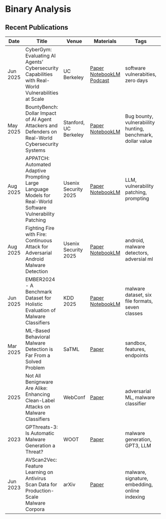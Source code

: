 # Binary Analysis

## Recent Publications

| Date |Title | Venue | Materials | Tags | Code | Summary |
| --- | --- | --- | --- | --- | --- | --- |
| Jun 2025 | CyberGym: Evaluating AI Agents’ Cybersecurity Capabilities with Real-World Vulnerabilities at Scale | UC Berkeley | [Paper](https://arxiv.org/pdf/2506.02548) [NotebookLM](https://notebooklm.google.com/notebook/3209f85a-d687-45bf-98c3-e3d8f6b70ae0) [Podcast](https://notebooklm.google.com/notebook/3209f85a-d687-45bf-98c3-e3d8f6b70ae0/audio)| software vulnerabities, zero days | [GitHub](https://github.com/sunblaze-ucb/cybergym) | |
| May 2025 | BountyBench: Dollar Impact of AI Agent Attackers and Defenders on Real-World Cybersecurity Systems | Stanford, UC Berkeley | [Paper](https://arxiv.org/pdf/2505.15216) [NotebookLM](https://notebooklm.google.com/notebook/2b699fb1-684f-422d-9873-fa701022f623?authuser=2)| Bug bounty, vulnerabiility hunting, benchmark, dollar value | [GitHub](https://bountybench.github.io) | |
| Aug 2025 | APPATCH: Automated Adaptive Prompting Large Language Models for Real-World Software Vulnerability Patching | Usenix Security 2025 | [Paper](https://www.usenix.org/system/files/conference/usenixsecurity25/sec25cycle1-prepub-1174-nong.pdf) [NotebookLM](https://notebooklm.google.com/notebook/199faa9a-8cf1-414b-975e-e878487ac78b?authuser=2)| LLM, vulnerability patching, prompting | | |
| Aug 2025 | Fighting Fire with Fire: Continuous Attack for Adversarial Android Malware Detection | Usenix Security 2025 | [Paper](https://www.usenix.org/system/files/conference/usenixsecurity25/sec25cycle1-prepub-277-zhang-yinyuan.pdf) [NotebookLM](https://notebooklm.google.com/notebook/2bc653a6-020f-46cd-9500-061dd15fc796?authuser=2) | android, malware detectors, adversial ml | | |
| Jun 2025 | EMBER2024 - A Benchmark Dataset for Holistic Evaluation of Malware Classifiers | KDD 2025 | [Paper](https://arxiv.org/pdf/2506.05074) [NotebookLM](https://notebooklm.google.com/notebook/a620e5b7-b2bd-48cd-8757-bee43b7c6b00?authuser=3)| malware dataset, six file formats, seven classes | [GitHub](https://github.com/FutureComputing4AI/EMBER2024)| |
| Mar 2025 | ML-Based Behavioral Malware Detection is Far From a Solved Problem | SaTML | [Paper](https://arxiv.org/pdf/2405.06124) | sandbox, features, endpoints | | |
| 2025 |  Not All Benignware Are Alike: Enhancing Clean-Label Attacks on Malware Classifiers | WebConf | [Paper](https://openreview.net/pdf?id=X8oa3cJEfv) | adversarial ML, malware classifier | | |
| 2023 | GPThreats-3: Is Automatic Malware Generation a Threat? | WOOT | [Paper](https://wootconference.org/papers/woot23-paper8.pdf) | malware generation, GPT3, LLM | | |
| Jun 2023 | AVScan2Vec: Feature Learning on Antivirus Scan Data for Production-Scale Malware Corpora | arXiv | [Paper](https://arxiv.org/pdf/2306.06228) | malware, signature, embedding, online indexing | | |

